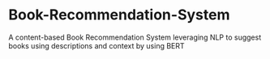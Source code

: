 # Book-Recommendation-System
A content-based Book Recommendation System leveraging NLP to suggest books using descriptions and context by using BERT
